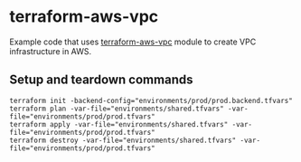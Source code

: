 # terraform-aws-vpc

Example code that uses [terraform-aws-vpc](https://github.com/terraform-aws-modules/terraform-aws-vpc) module to create VPC infrastructure in AWS.

## Setup and teardown commands

```
terraform init -backend-config="environments/prod/prod.backend.tfvars"
terraform plan -var-file="environments/shared.tfvars" -var-file="environments/prod/prod.tfvars"
terraform apply -var-file="environments/shared.tfvars" -var-file="environments/prod/prod.tfvars"
terraform destroy -var-file="environments/shared.tfvars" -var-file="environments/prod/prod.tfvars"
```
